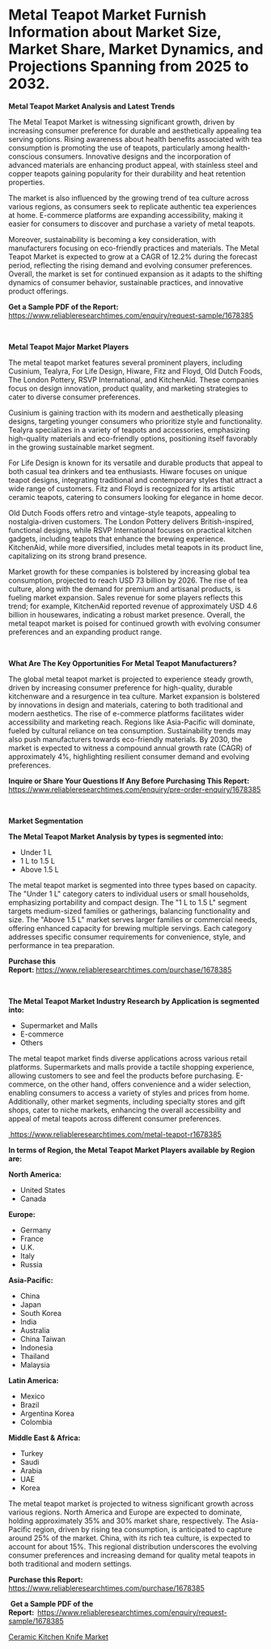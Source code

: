 <p><h1>Metal Teapot Market Furnish Information about Market Size, Market Share, Market Dynamics, and Projections Spanning from 2025 to 2032.</h1></p><p><strong>Metal Teapot Market Analysis and Latest Trends</strong></p>
<p><p>The Metal Teapot Market is witnessing significant growth, driven by increasing consumer preference for durable and aesthetically appealing tea serving options. Rising awareness about health benefits associated with tea consumption is promoting the use of teapots, particularly among health-conscious consumers. Innovative designs and the incorporation of advanced materials are enhancing product appeal, with stainless steel and copper teapots gaining popularity for their durability and heat retention properties.</p><p>The market is also influenced by the growing trend of tea culture across various regions, as consumers seek to replicate authentic tea experiences at home. E-commerce platforms are expanding accessibility, making it easier for consumers to discover and purchase a variety of metal teapots. </p><p>Moreover, sustainability is becoming a key consideration, with manufacturers focusing on eco-friendly practices and materials. The Metal Teapot Market is expected to grow at a CAGR of 12.2% during the forecast period, reflecting the rising demand and evolving consumer preferences. Overall, the market is set for continued expansion as it adapts to the shifting dynamics of consumer behavior, sustainable practices, and innovative product offerings.</p></p>
<p><strong>Get a Sample PDF of the Report:&nbsp;</strong> <a href="https://www.reliableresearchtimes.com/enquiry/request-sample/1678385?utm_campaign=3548&utm_medium=2&utm_source=Github&utm_content=ia&utm_term=04042025&utm_id=metal-teapot">https://www.reliableresearchtimes.com/enquiry/request-sample/1678385</a></p>
<p>&nbsp;</p>
<p><strong>Metal Teapot Major Market Players</strong></p>
<p><p>The metal teapot market features several prominent players, including Cusinium, Tealyra, For Life Design, Hiware, Fitz and Floyd, Old Dutch Foods, The London Pottery, RSVP International, and KitchenAid. These companies focus on design innovation, product quality, and marketing strategies to cater to diverse consumer preferences.</p><p>Cusinium is gaining traction with its modern and aesthetically pleasing designs, targeting younger consumers who prioritize style and functionality. Tealyra specializes in a variety of teapots and accessories, emphasizing high-quality materials and eco-friendly options, positioning itself favorably in the growing sustainable market segment.</p><p>For Life Design is known for its versatile and durable products that appeal to both casual tea drinkers and tea enthusiasts. Hiware focuses on unique teapot designs, integrating traditional and contemporary styles that attract a wide range of customers. Fitz and Floyd is recognized for its artistic ceramic teapots, catering to consumers looking for elegance in home decor.</p><p>Old Dutch Foods offers retro and vintage-style teapots, appealing to nostalgia-driven customers. The London Pottery delivers British-inspired, functional designs, while RSVP International focuses on practical kitchen gadgets, including teapots that enhance the brewing experience. KitchenAid, while more diversified, includes metal teapots in its product line, capitalizing on its strong brand presence.</p><p>Market growth for these companies is bolstered by increasing global tea consumption, projected to reach USD 73 billion by 2026. The rise of tea culture, along with the demand for premium and artisanal products, is fueling market expansion. Sales revenue for some players reflects this trend; for example, KitchenAid reported revenue of approximately USD 4.6 billion in housewares, indicating a robust market presence. Overall, the metal teapot market is poised for continued growth with evolving consumer preferences and an expanding product range.</p></p>
<p>&nbsp;</p>
<p><strong>What Are The Key Opportunities For Metal Teapot Manufacturers?</strong></p>
<p><p>The global metal teapot market is projected to experience steady growth, driven by increasing consumer preference for high-quality, durable kitchenware and a resurgence in tea culture. Market expansion is bolstered by innovations in design and materials, catering to both traditional and modern aesthetics. The rise of e-commerce platforms facilitates wider accessibility and marketing reach. Regions like Asia-Pacific will dominate, fueled by cultural reliance on tea consumption. Sustainability trends may also push manufacturers towards eco-friendly materials. By 2030, the market is expected to witness a compound annual growth rate (CAGR) of approximately 4%, highlighting resilient consumer demand and evolving preferences.</p></p>
<p><strong>Inquire or Share Your Questions If Any Before Purchasing This Report:</strong> <a href="https://www.reliableresearchtimes.com/enquiry/pre-order-enquiry/1678385?utm_campaign=3548&utm_medium=2&utm_source=Github&utm_content=ia&utm_term=04042025&utm_id=metal-teapot">https://www.reliableresearchtimes.com/enquiry/pre-order-enquiry/1678385</a></p>
<p>&nbsp;</p>
<p><strong>Market Segmentation</strong></p>
<p><strong>The Metal Teapot Market Analysis by types is segmented into:</strong></p>
<p><ul><li>Under 1 L</li><li>1 L to 1.5 L</li><li>Above 1.5 L</li></ul></p>
<p><p>The metal teapot market is segmented into three types based on capacity. The "Under 1 L" category caters to individual users or small households, emphasizing portability and compact design. The "1 L to 1.5 L" segment targets medium-sized families or gatherings, balancing functionality and size. The "Above 1.5 L" market serves larger families or commercial needs, offering enhanced capacity for brewing multiple servings. Each category addresses specific consumer requirements for convenience, style, and performance in tea preparation.</p></p>
<p><strong>Purchase this Report:&nbsp;</strong><a href="https://www.reliableresearchtimes.com/purchase/1678385?utm_campaign=3548&utm_medium=2&utm_source=Github&utm_content=ia&utm_term=04042025&utm_id=metal-teapot">https://www.reliableresearchtimes.com/purchase/1678385</a></p>
<p>&nbsp;</p>
<p><strong>The Metal Teapot Market Industry Research by Application is segmented into:</strong></p>
<p><ul><li>Supermarket and Malls</li><li>E-commerce</li><li>Others</li></ul></p>
<p><p>The metal teapot market finds diverse applications across various retail platforms. Supermarkets and malls provide a tactile shopping experience, allowing customers to see and feel the products before purchasing. E-commerce, on the other hand, offers convenience and a wider selection, enabling consumers to access a variety of styles and prices from home. Additionally, other market segments, including specialty stores and gift shops, cater to niche markets, enhancing the overall accessibility and appeal of metal teapots across different consumer preferences.</p></p>
<p><a href="https://www.reliableresearchtimes.com/metal-teapot-r1678385?utm_campaign=3548&utm_medium=2&utm_source=Github&utm_content=ia&utm_term=04042025&utm_id=metal-teapot">&nbsp;https://www.reliableresearchtimes.com/metal-teapot-r1678385</a></p>
<p><strong>In terms of Region, the Metal Teapot Market Players available by Region are:</strong></p>
<p>
    <p> <strong> North America: </strong>
        <ul>
            <li>United States</li>
            <li>Canada</li>
        </ul>
        </p> 
    <p> <strong> Europe: </strong>
        <ul>
            <li>Germany</li>
            <li>France</li>
            <li>U.K.</li>
            <li>Italy</li>
            <li>Russia</li>
        </ul>
        </p> 
    <p> <strong> Asia-Pacific: </strong>
        <ul>
            <li>China</li>
            <li>Japan</li>
            <li>South Korea</li>
            <li>India</li>
            <li>Australia</li>
            <li>China Taiwan</li>
            <li>Indonesia</li>
            <li>Thailand</li>
            <li>Malaysia</li>
        </ul>
        </p> 
    <p> <strong> Latin America: </strong>
        <ul>
            <li>Mexico</li>
            <li>Brazil</li>
            <li>Argentina Korea</li>
            <li>Colombia</li>
        </ul>
        </p> 
    <p> <strong> Middle East & Africa: </strong>
        <ul>
            <li>Turkey</li>
            <li>Saudi</li>
            <li>Arabia</li>
            <li>UAE</li>
            <li>Korea</li>
        </ul>
    </p>
    </p>
<p><p>The metal teapot market is projected to witness significant growth across various regions. North America and Europe are expected to dominate, holding approximately 35% and 30% market share, respectively. The Asia-Pacific region, driven by rising tea consumption, is anticipated to capture around 25% of the market. China, with its rich tea culture, is expected to account for about 15%. This regional distribution underscores the evolving consumer preferences and increasing demand for quality metal teapots in both traditional and modern settings.</p></p>
<p><strong>Purchase this Report: </strong><a href="https://www.reliableresearchtimes.com/purchase/1678385?utm_campaign=3548&utm_medium=2&utm_source=Github&utm_content=ia&utm_term=04042025&utm_id=metal-teapot">https://www.reliableresearchtimes.com/purchase/1678385</a></p>
<p>&nbsp;<strong>Get a Sample PDF of the Report:&nbsp;&nbsp;</strong><a href="https://www.reliableresearchtimes.com/enquiry/request-sample/1678385?utm_campaign=3548&utm_medium=2&utm_source=Github&utm_content=ia&utm_term=04042025&utm_id=metal-teapot">https://www.reliableresearchtimes.com/enquiry/request-sample/1678385</a></p>
<p><strong></strong></p>
<p><p><a href="https://github.com/welidaeisya/Market-Research-Report-List-1/blob/main/ceramic-kitchen-knife-market.md?utm_campaign=3548&utm_medium=2&utm_source=Github&utm_content=ia&utm_term=04042025&utm_id=metal-teapot">Ceramic Kitchen Knife Market</a></p></p>